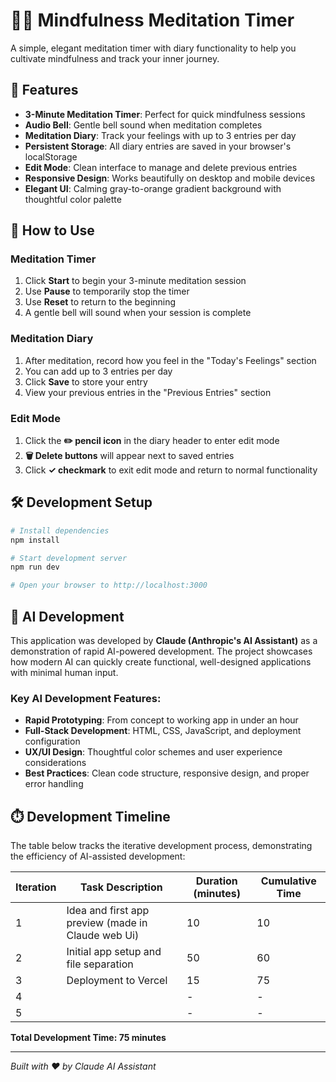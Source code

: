 # 🧘‍♀️ Mindfulness Meditation Timer

A simple, elegant meditation timer with diary functionality to help you cultivate mindfulness and track your inner journey.

## 🌟 Features

- **3-Minute Meditation Timer**: Perfect for quick mindfulness sessions
- **Audio Bell**: Gentle bell sound when meditation completes
- **Meditation Diary**: Track your feelings with up to 3 entries per day
- **Persistent Storage**: All diary entries are saved in your browser's localStorage
- **Edit Mode**: Clean interface to manage and delete previous entries
- **Responsive Design**: Works beautifully on desktop and mobile devices
- **Elegant UI**: Calming gray-to-orange gradient background with thoughtful color palette

## 🚀 How to Use

### Meditation Timer
1. Click **Start** to begin your 3-minute meditation session
2. Use **Pause** to temporarily stop the timer
3. Use **Reset** to return to the beginning
4. A gentle bell will sound when your session is complete

### Meditation Diary
1. After meditation, record how you feel in the "Today's Feelings" section
2. You can add up to 3 entries per day
3. Click **Save** to store your entry
4. View your previous entries in the "Previous Entries" section

### Edit Mode
1. Click the **✏️ pencil icon** in the diary header to enter edit mode
2. **🗑️ Delete buttons** will appear next to saved entries
3. Click **✓ checkmark** to exit edit mode and return to normal functionality

## 🛠️ Development Setup

```bash
# Install dependencies
npm install

# Start development server
npm run dev

# Open your browser to http://localhost:3000
```

## 🤖 AI Development

This application was developed by **Claude (Anthropic's AI Assistant)** as a demonstration of rapid AI-powered development. The project showcases how modern AI can quickly create functional, well-designed applications with minimal human input.

### Key AI Development Features:
- **Rapid Prototyping**: From concept to working app in under an hour
- **Full-Stack Development**: HTML, CSS, JavaScript, and deployment configuration
- **UX/UI Design**: Thoughtful color schemes and user experience considerations
- **Best Practices**: Clean code structure, responsive design, and proper error handling

## ⏱️ Development Timeline

The table below tracks the iterative development process, demonstrating the efficiency of AI-assisted development:

| Iteration | Task Description | Duration (minutes) | Cumulative Time |
|-----------|------------------|-------------------|-----------------|
| 1 | Idea and first app preview (made in Claude web Ui) | 10 | 10 |
| 2 | Initial app setup and file separation | 50 | 60 |
| 3 | Deployment to Vercel | 15 | 75 |
| 4 |  | - | - |
| 5 |  | - | - |

**Total Development Time: 75 minutes**


---

*Built with ❤️ by Claude AI Assistant*
